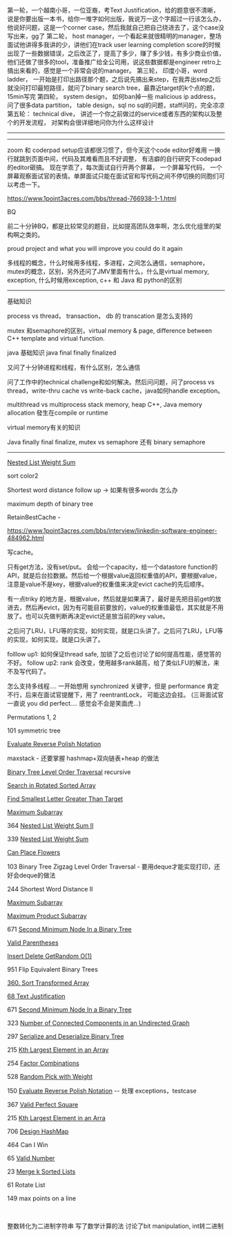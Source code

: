 

第一轮，一个越南小哥，一位亚裔，考Text Justification，给的题意很不清晰，说是你要出版一本书，给你一堆字如何出版，我说万一这个字超过一行该怎么办，他说好问题，这是一个corner case，然后我就自己把自己绕进去了，这个case没写出来，gg了
第二轮， host manager，一个看起来就很精明的manager，整场面试他讲得多我讲的少，讲他们在track user learning completion score的时候出现了一些数据错误，之后改正了，提高了多少，赚了多少钱，有多少商业价值，他们还做了很多的tool，准备推广给全公司用，说这些数据都是engineer retro上搞出来看的，感觉是一个非常会说的manager。
第三轮， 印度小哥，word ladder， 一开始是打印出路径那个题，之后说先搞出来step，在我弄出step之后就没问打印最短路径，就问了binary search tree，最靠近target的k个点的题，15min写完
第四轮， system design， 如何ban掉一些 malicious ip address， 问了很多data partition， table design，sql no sql的问题，staff问的，完全凉凉
第五轮： technical dive， 讲述一个你之前做过的service或者东西的架构以及整个的开发流程， 对架构会很详细地问你为什么这样设计

------







------

zoom 和 coderpad setup应该都很习惯了，但今天这个code editor好难用 一换行就跳到页面中间，代码及其难看而且不好调整， 有洁癖的自行研究下codepad的editor砸搞。
现在学乖了，每次面试自行开两个屏幕， 一个屏幕写代码， 一个屏幕观察面试官的表情。单屏面试只能在面试官和写代码之间不停切换的同胞们可以考虑一下。



https://www.1point3acres.com/bbs/thread-766938-1-1.html

BQ

前二十分钟BQ，都是比较常见的题目，比如提高团队效率啊，怎么优化组里的架构啊之类的。

proud project and what you will improve you could do it again

多线程的概念，什么时候用多线程，多进程，之间怎么通信，semaphore，mutex的概念，区别，另外还问了JMV里面有什么，什么是virtual memory, exception, 什么时候用exception, c++ 和 Java 和 python的区别

------

基础知识

process vs thread， transaction， db 的 transcation 是怎么支持的

mutex 和semaphore的区别，virtual memory & page,  difference between C++ template and virtual function.

java 基础知识 java final finally finalized

又问了十分钟进程和线程，有什么区别，怎么通信

问了工作中的technical challenge和如何解决。然后问问题，问了process vs thread，write-thru cache vs write-back cache，java如何handle exception。

multithread vs multiprocess
stack memory, heap
C++, Java memory allocation 發生在compile or runtime

virtual memory有关的知识

Java finally final finalize, mutex vs semaphore 还有 binary semaphore

------

[ Nested List Weight Sum](https://leetcode.com/problems/nested-list-weight-sum)

sort color2

Shortest word distance  follow up -> 如果有很多words 怎么办

maximum depth of binary tree

RetainBestCache - 

https://www.1point3acres.com/bbs/interview/linkedin-software-engineer-484962.html

写cache。

只有get方法，没有set/put。
会给一个capacity，给一个datastore function的API，就是后台拉数据。然后给一个根据value返回权重值的API，要根据value，注意是value不是key，根据value的权重值来决定evict cache的先后顺序。

有一点triky 的地方是，根据value，然后就是如果满了，最好是先把目前get的放进去，然后再evict，因为有可能目前要放的，value的权重值最低，其实就是不用放了。也可以先做判断再决定evict还是放当前的key valu‍‍‍‌‌‍‌‌‌‍‍‌‍‍‍‍‌‌e。

之后问了LRU，LFU等的实现，如何实现，就是口头讲了。之后问了LRU，LFU等的实现，如何实现，就是口头讲了。

folllow up1: 如何保证thread safe, 加锁了之后也讨论了如何提高性能，感觉答的不好。
follow up2: rank 会改变，使用越多rank越高，给了类似LFU的解法，来不及写代码了。

怎么支持多线程.... 一开始想用 synchronized 关键字，但是 performance 肯定不行，后来在面试官提醒下，用了 reentrantLock， 可能这边会挂。 (三哥面试官一直说 you did perfect.... 感觉会不会是笑面虎...)



Permutations 1, 2

101 symmetric tree

[Evaluate Reverse Polish Notation](https://leetcode.com/problems/evaluate-reverse-polish-notation)

maxstack - 还要掌握 hashmap+双向链表+heap 的做法

[ Binary Tree Level Order Traversal](https://leetcode.com/problems/binary-tree-level-order-traversal) recursive

[Search in Rotated Sorted Array](https://leetcode.com/problems/search-in-rotated-sorted-array)

[Find Smallest Letter Greater Than Target](https://leetcode.com/problems/find-smallest-letter-greater-than-target)

[Maximum Subarray](https://leetcode.com/problems/maximum-subarray)

364 [Nested List Weight Sum II](https://leetcode.com/problems/nested-list-weight-sum-ii)  

339 [Nested List Weight Sum](https://leetcode.com/problems/nested-list-weight-sum)  

[Can Place Flowers](https://leetcode.com/problems/can-place-flowers)

103 Binary Tree Zigzag Level Order Traversal  - 要用deque才能实现打印，还好会deque的做法

244 Shortest Word Distance II 

[Maximum Subarray](https://leetcode.com/problems/maximum-subarray)

[Maximum Product Subarray](https://leetcode.com/problems/maximum-product-subarray)

671 [Second Minimum Node In a Binary Tree](https://leetcode.com/problems/second-minimum-node-in-a-binary-tree)

[ Valid Parentheses](https://leetcode.com/problems/valid-parentheses)

[Insert Delete GetRandom O(1)](https://leetcode.com/problems/insert-delete-getrandom-o1)

951 Flip Equivalent Binary Trees

[ 360. Sort Transformed Array](https://leetcode.com/problems/sort-transformed-array)

[68 Text Justification](https://leetcode.com/problems/text-justification)

671 [Second Minimum Node In a Binary Tree](https://leetcode.com/problems/second-minimum-node-in-a-binary-tree)

323 [Number of Connected Components in an Undirected Graph](https://leetcode.com/problems/number-of-connected-components-in-an-undirected-graph)

297 [Serialize and Deserialize Binary Tree](https://leetcode.com/problems/serialize-and-deserialize-binary-tree)

215 [Kth Largest Element in an Array](https://leetcode.com/problems/kth-largest-element-in-an-array)

254 [Factor Combinations](https://leetcode.com/problems/factor-combinations)

528 [Random Pick with Weight](https://leetcode.com/problems/random-pick-with-weight)

150 [Evaluate Reverse Polish Notation](https://leetcode.com/problems/evaluate-reverse-polish-notation) -- 处理 exceptions，testcase

367 [Valid Perfect Square](https://leetcode.com/problems/valid-perfect-square)

215 [Kth Largest Element in an Arra](https://leetcode.com/problems/kth-largest-element-in-an-array)

706 [Design HashMap](https://leetcode.com/problems/design-hashmap)

464 Can I Win

65 [ Valid Number](https://leetcode.com/problems/valid-number)

23 [Merge k Sorted Lists](https://leetcode.com/problems/merge-k-sorted-lists)

61 Rotate List

149 max points on a line

​	



整数转化为二进制字符串 写了数学计算的法 讨论了bit manipulation,  int转二进制